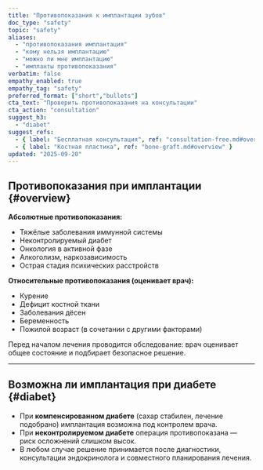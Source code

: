 ```yaml
---
title: "Противопоказания к имплантации зубов"
doc_type: "safety"
topic: "safety"
aliases:
  - "противопоказания имплантация"
  - "кому нельзя имплантацию"
  - "можно ли мне имплантацию"
  - "импланты противопоказания"
verbatim: false
empathy_enabled: true
empathy_tag: "safety"
preferred_format: ["short","bullets"]
cta_text: "Проверить противопоказания на консультации"
cta_action: "consultation"
suggest_h3:
  - "diabet"
suggest_refs:
  - { label: "Бесплатная консультация", ref: "consultation-free.md#overview" }
  - { label: "Костная пластика", ref: "bone-graft.md#overview" }
updated: "2025-09-20"
---
```


## Противопоказания при имплантации {#overview}
**Абсолютные противопоказания:**  
- Тяжёлые заболевания иммунной системы  
- Неконтролируемый диабет  
- Онкология в активной фазе  
- Алкоголизм, наркозависимость  
- Острая стадия психических расстройств  

**Относительные противопоказания (оценивает врач):**  
- Курение  
- Дефицит костной ткани  
- Заболевания дёсен  
- Беременность  
- Пожилой возраст (в сочетании с другими факторами)  

Перед началом лечения проводится обследование: врач оценивает общее состояние и подбирает безопасное решение.

---

## Возможна ли имплантация при диабете {#diabet}
<!-- aliases: ["импланты при диабете","можно ли импланты диабет","диабет имплантация зубов","диабетики и импланты","имплантация сахарный диабет","можно ли импланты при сахарном диабете","имплантация при диабете 2 типа"] -->
- При **компенсированном диабете** (сахар стабилен, лечение подобрано) имплантация возможна под контролем врача.  
- При **неконтролируемом диабете** операция противопоказана — риск осложнений слишком высок.  
- В любом случае решение принимается после диагностики, консультации эндокринолога и совместного планирования лечения.  
